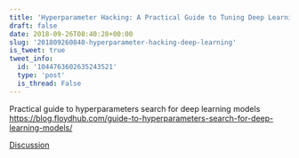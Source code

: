 ```yaml
---
title: 'Hyperparameter Hacking: A Practical Guide to Tuning Deep Learning Models'
draft: false
date: 2018-09-26T08:40:28+00:00
slug: '201809260840-hyperparameter-hacking-deep-learning'
is_tweet: true
tweet_info:
  id: '1044763602635243521'
  type: 'post'
  is_thread: False
---
```




Practical guide to hyperparameters search for deep learning models
<https://blog.floydhub.com/guide-to-hyperparameters-search-for-deep-learning-models/>

[Discussion](https://x.com/sytelus/status/1044763602635243521)
